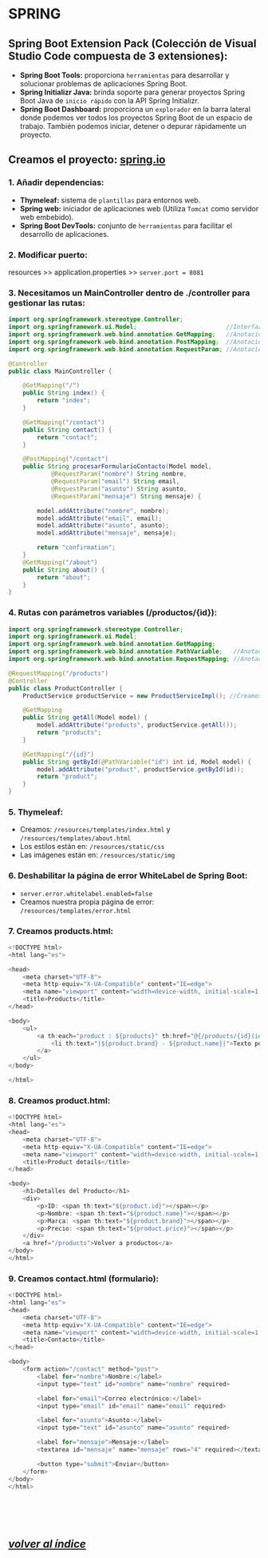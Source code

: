 # SPRING

## Spring Boot Extension Pack (Colección de Visual Studio Code compuesta de 3 extensiones):
- **Spring Boot Tools:** proporciona `herramientas` para desarrollar y solucionar problemas de aplicaciones Spring Boot.
- **Spring Initializr Java:** brinda soporte para generar proyectos Spring Boot Java de `inicio rápido` con la API Spring Initializr.
- **Spring Boot Dashboard:** proporciona un `explorador` en la barra lateral donde podemos ver todos los proyectos Spring Boot de un espacio de trabajo. También podemos iniciar, detener o depurar rápidamente un proyecto.

## Creamos el proyecto: [spring.io](https://start.spring.io)

###	1. Añadir dependencias:
- **Thymeleaf:** sistema de `plantillas` para entornos web.
- **Spring web:** iniciador de aplicaciones web (Utiliza `Tomcat` como servidor web embebido).
- **Spring Boot DevTools:** conjunto de `herramientas` para facilitar el desarrollo de aplicaciones.


### 2. Modificar puerto:
resources >> application.properties >> `server.port = 8081`

### 3. Necesitamos un MainController dentro de ./controller para gestionar las rutas:
```java
import org.springframework.stereotype.Controller;
import org.springframework.ui.Model;                         //Interfaz de Spring utilizada para añadir atributos al modelo que se pasará a la vista.
import org.springframework.web.bind.annotation.GetMapping;   //Anotación de Spring que proporciona un mapeo directo entre las solicitudes HTTP y los métodos de controlador.
import org.springframework.web.bind.annotation.PostMapping;  //Anotación de Spring que se utiliza para mapear solicitudes HTTP POST a métodos de controlador.
import org.springframework.web.bind.annotation.RequestParam; //Anotación de Spring que se utiliza para vincular parámetros de solicitud a parámetros de método en un controlador.

@Controller
public class MainController {

    @GetMapping("/")
    public String index() {
        return "index";    
    }

    @GetMapping("/contact")
    public String contact() {
        return "contact";
    }

    @PostMapping("/contact")
    public String procesarFormularioContacto(Model model,
            @RequestParam("nombre") String nombre,
            @RequestParam("email") String email,
            @RequestParam("asunto") String asunto,
            @RequestParam("mensaje") String mensaje) {

        model.addAttribute("nombre", nombre);
        model.addAttribute("email", email);
        model.addAttribute("asunto", asunto);
        model.addAttribute("mensaje", mensaje);

        return "confirmation";
    }
    @GetMapping("/about")
    public String about() {
        return "about";
    }
}
```

### 4. Rutas con parámetros variables (/productos/{id}):
```java
import org.springframework.stereotype.Controller;
import org.springframework.ui.Model; 
import org.springframework.web.bind.annotation.GetMapping;
import org.springframework.web.bind.annotation.PathVariable;   //Anotación de Spring que se utiliza para vincular variables de plantilla en la URL de una petición a parámetros de método en un controlador.
import org.springframework.web.bind.annotation.RequestMapping; //Anotación de Spring que se utiliza para mapear solicitudes web a métodos de controlador específicos.

@RequestMapping("/products")
@Controller
public class ProductController {
    ProductService productService = new ProductServiceImpl(); //Creamos una instancia de la interfaz ProductService que la implementa ProductServiceImpl.

    @GetMapping
    public String getAll(Model model) {
        model.addAttribute("products", productService.getAll());
        return "products";
    }

    @GetMapping("/{id}")
    public String getById(@PathVariable("id") int id, Model model) {
        model.addAttribute("product", productService.getById(id));
        return "product";
    }
}
```

### 5. Thymeleaf:
- Creamos: `/resources/templates/index.html` y `/resources/templates/about.html`
- Los estilos están en: `/resources/static/css`
- Las imágenes están en: `/resources/static/img`

### 6. Deshabilitar la página de error WhiteLabel de Spring Boot:
- `server.error.whitelabel.enabled=false`
- Creamos nuestra propia página de error: `/resources/templates/error.html`

### 7. Creamos products.html:
```java
<!DOCTYPE html>
<html lang="es">

<head>
    <meta charset="UTF-8">
    <meta http-equiv="X-UA-Compatible" content="IE=edge">
    <meta name="viewport" content="width=device-width, initial-scale=1.0">
    <title>Products</title>
</head>

<body>
    <ul>
        <a th:each="product : ${products}" th:href="@{/products/{id}(id=${product.id})}">
            <li th:text="|${product.brand} - ${product.name}|">Texto por defecto</li>
        </a>
    </ul>
</body>

</html>
```

### 8. Creamos product.html:
```java
<!DOCTYPE html>
<html lang="es">
<head>
    <meta charset="UTF-8">
    <meta http-equiv="X-UA-Compatible" content="IE=edge">
    <meta name="viewport" content="width=device-width, initial-scale=1.0">
    <title>Product details</title>
</head>

<body>
    <h1>Detalles del Producto</h1>
    <div>
        <p>ID: <span th:text="${product.id}"></span></p>
        <p>Nombre: <span th:text="${product.name}"></span></p>
        <p>Marca: <span th:text="${product.brand}"></span></p>
        <p>Precio: <span th:text="${product.price}"></span></p>
    </div>
    <a href="/products">Volver a productos</a>
</body>
</html>
```

### 9. Creamos contact.html (formulario):
```java
<!DOCTYPE html>
<html lang="es">
<head>
    <meta charset="UTF-8">
    <meta http-equiv="X-UA-Compatible" content="IE=edge">
    <meta name="viewport" content="width=device-width, initial-scale=1.0">
    <title>Contacto</title>
</head>

<body>
    <form action="/contact" method="post">
        <label for="nombre">Nombre:</label>
        <input type="text" id="nombre" name="nombre" required>

        <label for="email">Correo electrónico:</label>
        <input type="email" id="email" name="email" required>

        <label for="asunto">Asunto:</label>
        <input type="text" id="asunto" name="asunto" required>

        <label for="mensaje">Mensaje:</label>
        <textarea id="mensaje" name="mensaje" rows="4" required></textarea>

        <button type="submit">Enviar</button>
    </form>
</body>
</html>
```
<br><br><br>

## *[volver al índice](../index.md)*
